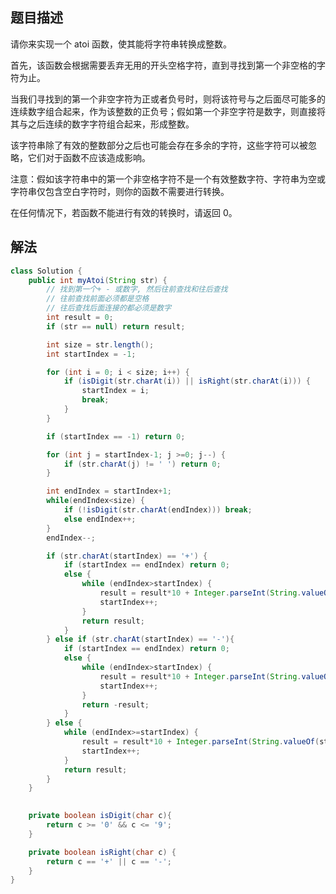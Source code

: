 ## 题目描述

请你来实现一个 atoi 函数，使其能将字符串转换成整数。

首先，该函数会根据需要丢弃无用的开头空格字符，直到寻找到第一个非空格的字符为止。

当我们寻找到的第一个非空字符为正或者负号时，则将该符号与之后面尽可能多的连续数字组合起来，作为该整数的正负号；假如第一个非空字符是数字，则直接将其与之后连续的数字字符组合起来，形成整数。

该字符串除了有效的整数部分之后也可能会存在多余的字符，这些字符可以被忽略，它们对于函数不应该造成影响。

注意：假如该字符串中的第一个非空格字符不是一个有效整数字符、字符串为空或字符串仅包含空白字符时，则你的函数不需要进行转换。

在任何情况下，若函数不能进行有效的转换时，请返回 0。


## 解法

```java
class Solution {
    public int myAtoi(String str) {
        // 找到第一个+ - 或数字, 然后往前查找和往后查找
        // 往前查找前面必须都是空格
        // 往后查找后面连接的都必须是数字
        int result = 0;
        if (str == null) return result;

        int size = str.length();
        int startIndex = -1;

        for (int i = 0; i < size; i++) {
            if (isDigit(str.charAt(i)) || isRight(str.charAt(i))) {
                startIndex = i;
                break;
            }
        }

        if (startIndex == -1) return 0;

        for (int j = startIndex-1; j >=0; j--) {
            if (str.charAt(j) != ' ') return 0; 
        }

        int endIndex = startIndex+1;
        while(endIndex<size) {
            if (!isDigit(str.charAt(endIndex))) break;
            else endIndex++;
        }
        endIndex--;

        if (str.charAt(startIndex) == '+') {
            if (startIndex == endIndex) return 0;
            else {
                while (endIndex>startIndex) {
                    result = result*10 + Integer.parseInt(String.valueOf(str.charAt(startIndex+1)));
                    startIndex++;
                }
                return result;
            }
        } else if (str.charAt(startIndex) == '-'){
            if (startIndex == endIndex) return 0;
            else {
                while (endIndex>startIndex) {
                    result = result*10 + Integer.parseInt(String.valueOf(str.charAt(startIndex+1)));
                    startIndex++;
                }
                return -result;
            }
        } else {
            while (endIndex>=startIndex) {
                result = result*10 + Integer.parseInt(String.valueOf(str.charAt(startIndex)));
                startIndex++;
            }
            return result;
        }
    }
    

    private boolean isDigit(char c){
        return c >= '0' && c <= '9';
    }

    private boolean isRight(char c) {
        return c == '+' || c == '-';
    }
}
```
